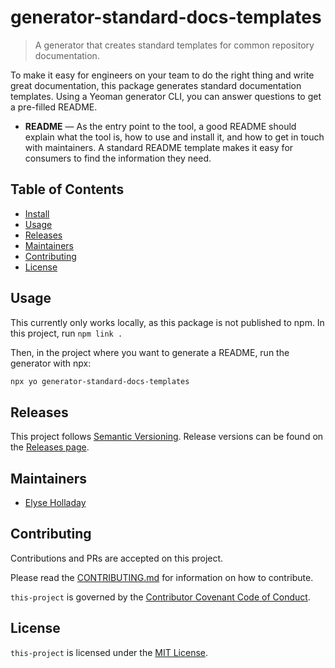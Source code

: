 # generator-standard-docs-templates

> A generator that creates standard templates for common repository documentation.

To make it easy for engineers on your team to do the right thing and write great documentation, this package generates standard documentation templates. Using a Yeoman generator CLI, you can answer questions to get a pre-filled README. 

*   **README** — As the entry point to the tool, a good README should explain what the tool is, how to use and install it, and how to get in touch with maintainers. A standard README template makes it easy for consumers to find the information they need.

## Table of Contents

*   [Install](#install)
*   [Usage](#usage)
*   [Releases](#releases)
*   [Maintainers](#maintainers)
*   [Contributing](#contributing)
*   [License](#license)

## Usage
This currently only works locally, as this package is not published to npm. In this project, run `npm link .`

Then, in the project where you want to generate a README, run the generator with npx:

```bash
npx yo generator-standard-docs-templates
```

## Releases
This project follows [Semantic Versioning](https://semver.org/). Release versions can be found on the [Releases page](https://github.com/elyseholladay/generator-standard-docs-templates/releases).

## Maintainers
* [Elyse Holladay](https://github.com/elyseholladay)

## Contributing
Contributions and PRs are accepted on this project.

Please read the [CONTRIBUTING.md](CONTRIBUTING.md) for information on how to contribute.

`this-project` is governed by the [Contributor Covenant Code of Conduct](CODE_OF_CONDUCT.md).

## License
`this-project` is licensed under the [MIT License](LICENSE).

